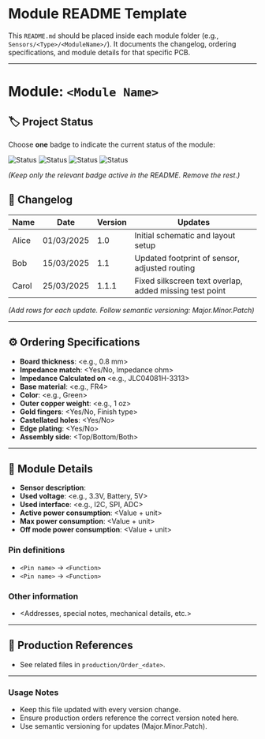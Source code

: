 # Module README Template

This `README.md` should be placed inside each module folder (e.g., `Sensors/<Type>/<ModuleName>/`).
It documents the changelog, ordering specifications, and module details for that specific PCB.

---

# Module: `<Module Name>`

## 🏷️ Project Status

Choose **one** badge to indicate the current status of the module:

![Status](https://img.shields.io/badge/Status-Development-orange)
![Status](https://img.shields.io/badge/Status-Ordered-blue)
![Status](https://img.shields.io/badge/Status-Ready_for_Testing-yellow)
![Status](https://img.shields.io/badge/Status-Deployed-brightgreen)

*(Keep only the relevant badge active in the README. Remove the rest.)*

## 📜 Changelog

| Name  | Date       | Version | Updates                                                 |
| ----- | ---------- | ------- | ------------------------------------------------------- |
| Alice | 01/03/2025 | 1.0     | Initial schematic and layout setup                      |
| Bob   | 15/03/2025 | 1.1     | Updated footprint of sensor, adjusted routing           |
| Carol | 25/03/2025 | 1.1.1   | Fixed silkscreen text overlap, added missing test point |

*(Add rows for each update. Follow semantic versioning: Major.Minor.Patch)*

---

## ⚙️ Ordering Specifications

* **Board thickness**: \<e.g., 0.8 mm>
* **Impedance match**: \<Yes/No, Impedance ohm>
* **Impedance Calculated on** \<e.g., JLC04081H-3313>
* **Base material**: \<e.g., FR4>
* **Color**: \<e.g., Green>
* **Outer copper weight**: \<e.g., 1 oz>
* **Gold fingers**: \<Yes/No, Finish type>
* **Castellated holes**: <Yes/No>
* **Edge plating**: \<Yes/No>
* **Assembly side**: \<Top/Bottom/Both>

---

## 🧩 Module Details

* **Sensor description**: <Short functional description>
* **Used voltage**: \<e.g., 3.3V, Battery, 5V>
* **Used interface**: \<e.g., I2C, SPI, ADC>
* **Active power consumption**: \<Value + unit>
* **Max power consumption**: \<Value + unit>
* **Off mode power consumption**: \<Value + unit>

### Pin definitions

* `<Pin name>` → `<Function>`
* `<Pin name>` → `<Function>`


### Other information

* \<Addresses, special notes, mechanical details, etc.>

---

## 📂 Production References

* See related files in `production/Order_<date>`.

---

### Usage Notes

* Keep this file updated with every version change.
* Ensure production orders reference the correct version noted here.
* Use semantic versioning for updates (Major.Minor.Patch).


